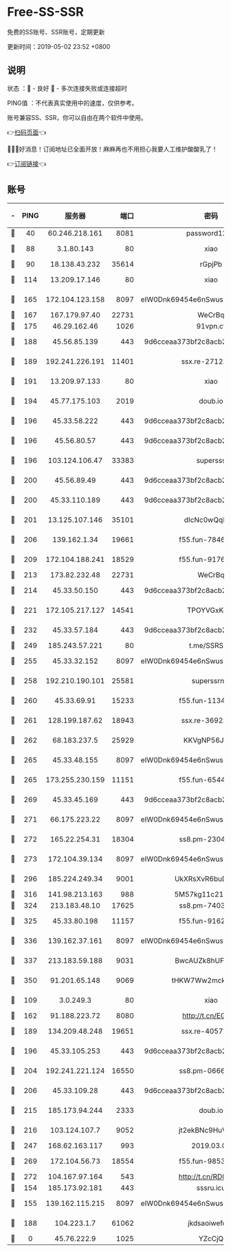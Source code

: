 # Free-SS-SSR

免费的SS账号、SSR账号，定期更新

更新时间：2019-05-02 23:52 +0800

## 说明

状态     ：🙂 - 良好 🙁 - 多次连接失败或连接超时

PING值   ：不代表真实使用中的速度，仅供参考。

账号兼容SS、SSR，你可以自由在两个软件中使用。

👉[扫码页面](https://liesauer.github.io/Free-SS-SSR/)👈

🎉🎉🎉好消息！订阅地址已全面开放！麻麻再也不用担心我要人工维护酸酸乳了！

👉[订阅链接](https://www.liesauer.net/yogurt/subscribe?ACCESS_TOKEN=DAYxR3mMaZAsaqUb)👈

## 账号

|-|PING|服务器|端口|密码|加密方式|区域|
|:----:|:----:|:-----:|-----:|:----:|:----:|:----:|
|🙂|40|60.246.218.161|8081|password1234|chacha20|CN|
|🙂|88|3.1.80.143|80|xiao|aes-128-ctr|SG|
|🙂|90|18.138.43.232|35614|rGpjPb|rc4-md5|SG|
|🙂|114|13.209.17.146|80|xiao|aes-128-ctr|KR|
|🙂|165|172.104.123.158|8097|eIW0Dnk69454e6nSwuspv9DmS201tQ0D|aes-256-cfb|JP|
|🙂|167|167.179.97.40|22731|WeCrBq|rc4-md5|JP|
|🙂|175|46.29.162.46|1026|91vpn.cf|rc4-md5|RU|
|🙂|188|45.56.85.139|443|9d6cceaa373bf2c8acb22e60b6a58be6|aes-256-cfb|US|
|🙂|189|192.241.226.191|11401|ssx.re-27123607|aes-256-cfb|US|
|🙂|191|13.209.97.133|80|xiao|aes-128-ctr|KR|
|🙂|194|45.77.175.103|2019|doub.io|aes-128-ctr|SG|
|🙂|196|45.33.58.222|443|9d6cceaa373bf2c8acb22e60b6a58be6|aes-256-cfb|US|
|🙂|196|45.56.80.57|443|9d6cceaa373bf2c8acb22e60b6a58be6|aes-256-cfb|US|
|🙂|196|103.124.106.47|33383|supersss|aes-256-cfb|US|
|🙂|200|45.56.89.49|443|9d6cceaa373bf2c8acb22e60b6a58be6|aes-256-cfb|US|
|🙂|200|45.33.110.189|443|9d6cceaa373bf2c8acb22e60b6a58be6|aes-256-cfb|US|
|🙂|201|13.125.107.146|35101|dIcNc0wQqMzU|aes-256-cfb|KR|
|🙂|206|139.162.1.34|19661|f55.fun-78462178|aes-256-cfb|SG|
|🙂|209|172.104.188.241|18529|f55.fun-91767224|aes-256-cfb|SG|
|🙂|213|173.82.232.48|22731|WeCrBq|rc4-md5|US|
|🙂|214|45.33.50.150|443|9d6cceaa373bf2c8acb22e60b6a58be6|aes-256-cfb|US|
|🙂|221|172.105.217.127|14541|TPOYVGxKglpi|aes-256-cfb|JP|
|🙂|232|45.33.57.184|443|9d6cceaa373bf2c8acb22e60b6a58be6|aes-256-cfb|US|
|🙂|249|185.243.57.221|80|t.me/SSRSUB|rc4-md5|US|
|🙂|255|45.33.32.152|8097|eIW0Dnk69454e6nSwuspv9DmS201tQ0D|aes-256-cfb|US|
|🙂|258|192.210.190.101|25581|superssrnet|aes-256-cfb|US|
|🙂|260|45.33.69.91|15233|f55.fun-11348219|aes-256-cfb|US|
|🙂|261|128.199.187.62|18943|ssx.re-36923500|aes-256-cfb|SG|
|🙂|262|68.183.237.5|25929|KKVgNP56JeYW|aes-256-cfb|SG|
|🙂|265|45.33.48.155|8097|eIW0Dnk69454e6nSwuspv9DmS201tQ0D|aes-256-cfb|US|
|🙂|265|173.255.230.159|11151|f55.fun-65449299|aes-256-cfb|US|
|🙂|269|45.33.45.169|443|9d6cceaa373bf2c8acb22e60b6a58be6|aes-256-cfb|US|
|🙂|271|66.175.223.22|8097|eIW0Dnk69454e6nSwuspv9DmS201tQ0D|aes-256-cfb|US|
|🙂|272|165.22.254.31|18304|ss8.pm-23048895|aes-256-cfb|SG|
|🙂|273|172.104.39.134|8097|eIW0Dnk69454e6nSwuspv9DmS201tQ0D|aes-256-cfb|SG|
|🙂|296|185.224.249.34|9001|UkXRsXvR6buDMG2Y|aes-256-cfb|RU|
|🙂|316|141.98.213.163|988|5M57kg11c214qDmK|chacha20|KR|
|🙂|324|213.183.48.10|17625|ss8.pm-74033677|rc4-md5|RU|
|🙂|325|45.33.80.198|11157|f55.fun-91628812|aes-256-cfb|US|
|🙂|336|139.162.37.161|8097|eIW0Dnk69454e6nSwuspv9DmS201tQ0D|aes-256-cfb|SG|
|🙂|337|213.183.59.188|9031|BwcAUZk8hUFAkDGN|aes-256-cfb|NL|
|🙂|350|91.201.65.148|9069|tHKW7Ww2mck9CHQG|aes-256-cfb|IT|
|🙂|109|3.0.249.3|80|xiao|aes-128-ctr|SG|
|🙂|162|91.188.223.72|8080|http://t.cn/EGJIyrl|rc4-md5|RU|
|🙂|189|134.209.48.248|19651|ssx.re-40572066|aes-256-cfb|US|
|🙂|196|45.33.105.253|443|9d6cceaa373bf2c8acb22e60b6a58be6|aes-256-cfb|US|
|🙂|204|192.241.221.124|16550|ss8.pm-06663962|aes-256-cfb|US|
|🙂|206|45.33.109.28|443|9d6cceaa373bf2c8acb22e60b6a58be6|aes-256-cfb|US|
|🙂|215|185.173.94.244|2333|doub.io|aes-128-ctr|RU|
|🙂|216|103.124.107.7|9052|jt2ekBNc9HuVtm2a|aes-256-cfb|US|
|🙂|247|168.62.163.117|993|2019.03.07|rc4-md5|US|
|🙂|269|172.104.56.73|18554|f55.fun-98537399|aes-256-cfb|SG|
|🙂|272|104.167.97.164|543|http://t.cn/RD0D7sx|rc4-md5|CA|
|🙁|154|185.173.92.181|443|sssru.icu|rc4-md5|RU|
|🙁|155|139.162.115.215|8097|eIW0Dnk69454e6nSwuspv9DmS201tQ0D|aes-256-cfb|JP|
|🙁|188|104.223.1.7|61062|jkdsaoiwefdsa|aes-256-cfb|US|
|🙁|0|45.76.222.9|1025|YZcCjQ|rc4-md5|JP|
